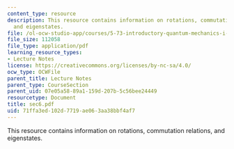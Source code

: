 ```yaml
---
content_type: resource
description: This resource contains information on rotations, commutation relations,
  and eigenstates.
file: /ol-ocw-studio-app/courses/5-73-introductory-quantum-mechanics-i-fall-2005/71ffa3ed102d7719ae063aa38bbf4af7_sec6.pdf
file_size: 112058
file_type: application/pdf
learning_resource_types:
- Lecture Notes
license: https://creativecommons.org/licenses/by-nc-sa/4.0/
ocw_type: OCWFile
parent_title: Lecture Notes
parent_type: CourseSection
parent_uid: 07e05a58-89a1-159d-207b-5c56bee24449
resourcetype: Document
title: sec6.pdf
uid: 71ffa3ed-102d-7719-ae06-3aa38bbf4af7
---
```

This resource contains information on rotations, commutation relations, and eigenstates.